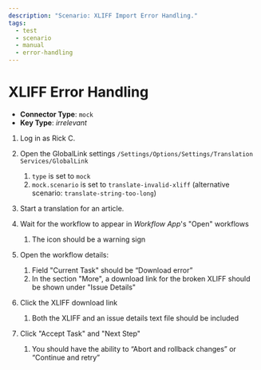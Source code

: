```yaml
---
description: "Scenario: XLIFF Import Error Handling."
tags:
  - test
  - scenario
  - manual
  - error-handling
---
```


# XLIFF Error Handling

* **Connector Type**: `mock`
* **Key Type**: _irrelevant_

1. Log in as Rick C.

2. Open the GlobalLink
   settings `/Settings/Options/Settings/Translation Services/GlobalLink`

    1. `type` is set to `mock`
    2. `mock.scenario` is set to `translate-invalid-xliff`
       (alternative scenario: `translate-string-too-long`)

3. Start a translation for an article.

4. Wait for the workflow to appear in _Workflow App_'s "Open" workflows

    1. The icon should be a warning sign

5. Open the workflow details:

    1. Field "Current Task" should be “Download error”
    2. In the section "More", a download link for the broken XLIFF should be
       shown under "Issue Details"

6. Click the XLIFF download link

    1. Both the XLIFF and an issue details text file should be included

7. Click "Accept Task" and "Next Step"

    1. You should have the ability to “Abort and rollback changes” or
       “Continue and retry”
